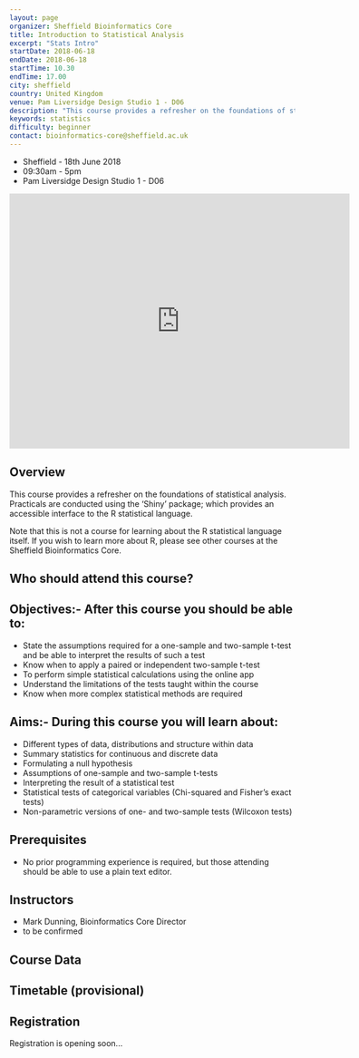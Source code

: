 ```yaml
---
layout: page
organizer: Sheffield Bioinformatics Core
title: Introduction to Statistical Analysis
excerpt: "Stats Intro"
startDate: 2018-06-18
endDate: 2018-06-18
startTime: 10.30
endTime: 17.00
city: sheffield
country: United Kingdom
venue: Pam Liversidge Design Studio 1 - D06
description: "This course provides a refresher on the foundations of statistical analysis. Practicals are conducted using the ‘Shiny’ package; which provides an accessible interface to the R statistical language. Note that this is not a course for learning about the R statistical language itself. If you wish to learn more about R, please see other courses at the Sheffield Bioinformatics Core."
keywords: statistics
difficulty: beginner
contact: bioinformatics-core@sheffield.ac.uk
---
```


- Sheffield - 18th June 2018
- 09:30am - 5pm
- Pam Liversidge Design Studio 1 - D06

<iframe src="https://www.google.com/maps/embed?pb=!1m14!1m8!1m3!1d9519.181464571486!2d-1.4777067!3d53.3827108!3m2!1i1024!2i768!4f13.1!3m3!1m2!1s0x0%3A0x60e5580cdf19b137!2sPam+Liversidge+Building!5e0!3m2!1sen!2suk!4v1510862811609" width="600" height="450" frameborder="0" style="border:0" allowfullscreen></iframe>

## Overview
This course provides a refresher on the foundations of statistical analysis. Practicals are conducted using the ‘Shiny’ package; which provides an accessible interface to the R statistical language.

Note that this is not a course for learning about the R statistical language itself. If you wish to learn more about R, please see other courses at the Sheffield Bioinformatics Core.

## Who should attend this course?


## Objectives:- After this course you should be able to:

- State the assumptions required for a one-sample and two-sample t-test and be able to interpret the results of such a test
- Know when to apply a paired or independent two-sample t-test
- To perform simple statistical calculations using the online app
- Understand the limitations of the tests taught within the course
- Know when more complex statistical methods are required


## Aims:- During this course you will learn about:

- Different types of data, distributions and structure within data
- Summary statistics for continuous and discrete data
- Formulating a null hypothesis
- Assumptions of one-sample and two-sample t-tests
- Interpreting the result of a statistical test
- Statistical tests of categorical variables (Chi-squared and Fisher’s exact tests)
- Non-parametric versions of one- and two-sample tests (Wilcoxon tests)



## Prerequisites

- No prior programming experience is required, but those attending should be able to use a plain text editor.

## Instructors

- Mark Dunning, Bioinformatics Core Director
- to be confirmed

## Course Data


## Timetable (provisional)



## Registration 

Registration is opening soon...

